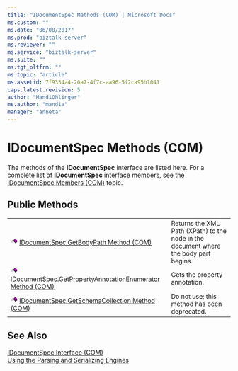 ```yaml
---
title: "IDocumentSpec Methods (COM) | Microsoft Docs"
ms.custom: ""
ms.date: "06/08/2017"
ms.prod: "biztalk-server"
ms.reviewer: ""
ms.service: "biztalk-server"
ms.suite: ""
ms.tgt_pltfrm: ""
ms.topic: "article"
ms.assetid: 7f9334a4-20a7-4f7c-aa96-5f2ca95b1041
caps.latest.revision: 5
author: "MandiOhlinger"
ms.author: "mandia"
manager: "anneta"
---
```

# IDocumentSpec Methods (COM)
The methods of the **IDocumentSpec** interface are listed here. For a complete list of **IDocumentSpec** interface members, see the [IDocumentSpec Members (COM)](../core/idocumentspec-members-com.md) topic.  
  
## Public Methods  
  
|||  
|-|-|  
|![](../core/media/pubmethod.gif "pubmethod") [IDocumentSpec.GetBodyPath Method (COM)](../core/idocumentspec-getbodypath-method-com.md)|Returns the XML Path (XPath) to the node in the document where the body part begins.|  
|![](../core/media/pubmethod.gif "pubmethod") [IDocumentSpec.GetPropertyAnnotationEnumerator Method (COM)](../core/idocumentspec-getpropertyannotationenumerator-method-com.md)|Gets the property annotation.|  
|![](../core/media/pubmethod.gif "pubmethod") [IDocumentSpec.GetSchemaCollection Method (COM)](../core/idocumentspec-getschemacollection-method-com.md)|Do not use; this method has been deprecated.|  
  
## See Also  
 [IDocumentSpec Interface (COM)](../core/idocumentspec-interface-com.md)   
 [Using the Parsing and Serializing Engines](../core/using-the-parsing-and-serializing-engines.md)